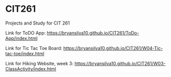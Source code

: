 # CIT261
Projects and Study for CIT 261

Link for ToDO App: https://bryansilva10.github.io/CIT261/ToDo-App/index.html

Link for Tic Tac Toe Board: https://bryansilva10.github.io/CIT261/W04-Tic-tac-toe/index.html

Link for Hiking Website, week 3: https://bryansilva10.github.io/CIT261/W03-ClassActivity/index.html
